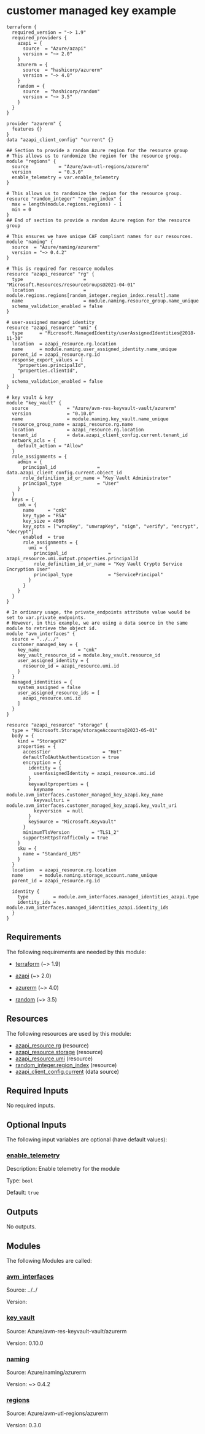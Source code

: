<!-- BEGIN_TF_DOCS -->
# customer managed key example

```hcl
terraform {
  required_version = "~> 1.9"
  required_providers {
    azapi = {
      source  = "Azure/azapi"
      version = "~> 2.0"
    }
    azurerm = {
      source  = "hashicorp/azurerm"
      version = "~> 4.0"
    }
    random = {
      source  = "hashicorp/random"
      version = "~> 3.5"
    }
  }
}

provider "azurerm" {
  features {}
}
data "azapi_client_config" "current" {}

## Section to provide a random Azure region for the resource group
# This allows us to randomize the region for the resource group.
module "regions" {
  source           = "Azure/avm-utl-regions/azurerm"
  version          = "0.3.0"
  enable_telemetry = var.enable_telemetry
}

# This allows us to randomize the region for the resource group.
resource "random_integer" "region_index" {
  max = length(module.regions.regions) - 1
  min = 0
}
## End of section to provide a random Azure region for the resource group

# This ensures we have unique CAF compliant names for our resources.
module "naming" {
  source  = "Azure/naming/azurerm"
  version = "~> 0.4.2"
}

# This is required for resource modules
resource "azapi_resource" "rg" {
  type                      = "Microsoft.Resources/resourceGroups@2021-04-01"
  location                  = module.regions.regions[random_integer.region_index.result].name
  name                      = module.naming.resource_group.name_unique
  schema_validation_enabled = false
}

# user-assigned managed identity
resource "azapi_resource" "umi" {
  type      = "Microsoft.ManagedIdentity/userAssignedIdentities@2018-11-30"
  location  = azapi_resource.rg.location
  name      = module.naming.user_assigned_identity.name_unique
  parent_id = azapi_resource.rg.id
  response_export_values = [
    "properties.principalId",
    "properties.clientId",
  ]
  schema_validation_enabled = false
}

# key vault & key
module "key_vault" {
  source              = "Azure/avm-res-keyvault-vault/azurerm"
  version             = "0.10.0"
  name                = module.naming.key_vault.name_unique
  resource_group_name = azapi_resource.rg.name
  location            = azapi_resource.rg.location
  tenant_id           = data.azapi_client_config.current.tenant_id
  network_acls = {
    default_action = "Allow"
  }
  role_assignments = {
    admin = {
      principal_id               = data.azapi_client_config.current.object_id
      role_definition_id_or_name = "Key Vault Administrator"
      principal_type             = "User"
    }
  }
  keys = {
    cmk = {
      name     = "cmk"
      key_type = "RSA"
      key_size = 4096
      key_opts = ["wrapKey", "unwrapKey", "sign", "verify", "encrypt", "decrypt"]
      enabled  = true
      role_assignments = {
        umi = {
          principal_id               = azapi_resource.umi.output.properties.principalId
          role_definition_id_or_name = "Key Vault Crypto Service Encryption User"
          principal_type             = "ServicePrincipal"
        }
      }
    }
  }
}

# In ordinary usage, the private_endpoints attribute value would be set to var.private_endpoints.
# However, in this example, we are using a data source in the same module to retrieve the object id.
module "avm_interfaces" {
  source = "../../"
  customer_managed_key = {
    key_name              = "cmk"
    key_vault_resource_id = module.key_vault.resource_id
    user_assigned_identity = {
      resource_id = azapi_resource.umi.id
    }
  }
  managed_identities = {
    system_assigned = false
    user_assigned_resource_ids = [
      azapi_resource.umi.id
    ]
  }
}

resource "azapi_resource" "storage" {
  type = "Microsoft.Storage/storageAccounts@2023-05-01"
  body = {
    kind = "StorageV2"
    properties = {
      accessTier                   = "Hot"
      defaultToOAuthAuthentication = true
      encryption = {
        identity = {
          userAssignedIdentity = azapi_resource.umi.id
        }
        keyvaultproperties = {
          keyname     = module.avm_interfaces.customer_managed_key_azapi.key_name
          keyvaulturi = module.avm_interfaces.customer_managed_key_azapi.key_vault_uri
          keyversion  = null
        }
        keySource = "Microsoft.Keyvault"
      }
      minimumTlsVersion        = "TLS1_2"
      supportsHttpsTrafficOnly = true
    }
    sku = {
      name = "Standard_LRS"
    }
  }
  location  = azapi_resource.rg.location
  name      = module.naming.storage_account.name_unique
  parent_id = azapi_resource.rg.id

  identity {
    type         = module.avm_interfaces.managed_identities_azapi.type
    identity_ids = module.avm_interfaces.managed_identities_azapi.identity_ids
  }
}
```

<!-- markdownlint-disable MD033 -->
## Requirements

The following requirements are needed by this module:

- <a name="requirement_terraform"></a> [terraform](#requirement\_terraform) (~> 1.9)

- <a name="requirement_azapi"></a> [azapi](#requirement\_azapi) (~> 2.0)

- <a name="requirement_azurerm"></a> [azurerm](#requirement\_azurerm) (~> 4.0)

- <a name="requirement_random"></a> [random](#requirement\_random) (~> 3.5)

## Resources

The following resources are used by this module:

- [azapi_resource.rg](https://registry.terraform.io/providers/Azure/azapi/latest/docs/resources/resource) (resource)
- [azapi_resource.storage](https://registry.terraform.io/providers/Azure/azapi/latest/docs/resources/resource) (resource)
- [azapi_resource.umi](https://registry.terraform.io/providers/Azure/azapi/latest/docs/resources/resource) (resource)
- [random_integer.region_index](https://registry.terraform.io/providers/hashicorp/random/latest/docs/resources/integer) (resource)
- [azapi_client_config.current](https://registry.terraform.io/providers/Azure/azapi/latest/docs/data-sources/client_config) (data source)

<!-- markdownlint-disable MD013 -->
## Required Inputs

No required inputs.

## Optional Inputs

The following input variables are optional (have default values):

### <a name="input_enable_telemetry"></a> [enable\_telemetry](#input\_enable\_telemetry)

Description: Enable telemetry for the module

Type: `bool`

Default: `true`

## Outputs

No outputs.

## Modules

The following Modules are called:

### <a name="module_avm_interfaces"></a> [avm\_interfaces](#module\_avm\_interfaces)

Source: ../../

Version:

### <a name="module_key_vault"></a> [key\_vault](#module\_key\_vault)

Source: Azure/avm-res-keyvault-vault/azurerm

Version: 0.10.0

### <a name="module_naming"></a> [naming](#module\_naming)

Source: Azure/naming/azurerm

Version: ~> 0.4.2

### <a name="module_regions"></a> [regions](#module\_regions)

Source: Azure/avm-utl-regions/azurerm

Version: 0.3.0

<!-- END_TF_DOCS -->